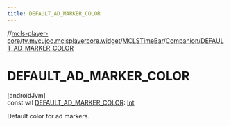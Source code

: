 ```yaml
---
title: DEFAULT_AD_MARKER_COLOR
---
```

//[mcls-player-core](../../../../index.html)/[tv.mycujoo.mclsplayercore.widget](../../index.html)/[MCLSTimeBar](../index.html)/[Companion](index.html)/[DEFAULT_AD_MARKER_COLOR](-d-e-f-a-u-l-t_-a-d_-m-a-r-k-e-r_-c-o-l-o-r.html)



# DEFAULT_AD_MARKER_COLOR



[androidJvm]\
const val [DEFAULT_AD_MARKER_COLOR](-d-e-f-a-u-l-t_-a-d_-m-a-r-k-e-r_-c-o-l-o-r.html): [Int](https://kotlinlang.org/api/latest/jvm/stdlib/kotlin/-int/index.html)



Default color for ad markers.




